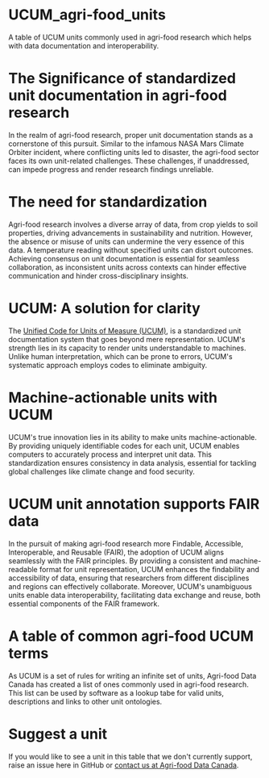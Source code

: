 # UCUM_agri-food_units
A table of UCUM units commonly used in agri-food research which helps with data documentation and interoperability.

# The Significance of standardized unit documentation in agri-food research

In the realm of agri-food research, proper unit documentation stands as a cornerstone of this pursuit. Similar to the infamous NASA Mars Climate Orbiter incident, where conflicting units led to disaster, the agri-food sector faces its own unit-related challenges. These challenges, if unaddressed, can impede progress and render research findings unreliable.

# The need for standardization

Agri-food research involves a diverse array of data, from crop yields to soil properties, driving advancements in sustainability and nutrition. However, the absence or misuse of units can undermine the very essence of this data. A temperature reading without specified units can distort outcomes. Achieving consensus on unit documentation is essential for seamless collaboration, as inconsistent units across contexts can hinder effective communication and hinder cross-disciplinary insights.

# UCUM: A solution for clarity

The [Unified Code for Units of Measure (UCUM)](https://ucum.org/), is a standardized unit documentation system that goes beyond mere representation. UCUM's strength lies in its capacity to render units understandable to machines. Unlike human interpretation, which can be prone to errors, UCUM's systematic approach employs codes to eliminate ambiguity.

# Machine-actionable units with UCUM

UCUM's true innovation lies in its ability to make units machine-actionable. By providing uniquely identifiable codes for each unit, UCUM enables computers to accurately process and interpret unit data. This standardization ensures consistency in data analysis, essential for tackling global challenges like climate change and food security.

# UCUM unit annotation supports FAIR data

In the pursuit of making agri-food research more Findable, Accessible, Interoperable, and Reusable (FAIR), the adoption of UCUM aligns seamlessly with the FAIR principles. By providing a consistent and machine-readable format for unit representation, UCUM enhances the findability and accessibility of data, ensuring that researchers from different disciplines and regions can effectively collaborate. Moreover, UCUM's unambiguous units enable data interoperability, facilitating data exchange and reuse, both essential components of the FAIR framework.

# A table of common agri-food UCUM terms

As UCUM is a set of rules for writing an infinite set of units, Agri-food Data Canada has created a list of ones commonly used in agri-food research. This list can be used by software as a lookup tabe for valid units, descriptions and links to other unit ontologies.

# Suggest a unit

If you would like to see a unit in this table that we don't currently support, raise an issue here in GitHub or [contact us at Agri-food Data Canada](https://agrifooddatacanada.ca/contact-us/).
